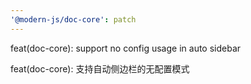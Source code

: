 ```yaml
---
'@modern-js/doc-core': patch
---
```


feat(doc-core): support no config usage in auto sidebar

feat(doc-core): 支持自动侧边栏的无配置模式

